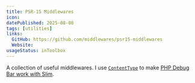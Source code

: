 ```yaml
---
title: PSR-15 Middlewares
icon:
datePublished: 2025-08-08
tags: [utilities]
links:
  GitHub: https://github.com/middlewares/psr15-middlewares
  Website:
usageStatus: inToolbox
---
```


A collection of useful middlewares. I use [`ContentType`](https://github.com/middlewares/negotiation#contenttype) to make [PHP Debug Bar work with Slim](https://github.com/ReunMedia/php-app-definitions/blob/main/src/Definitions/SlimDefinitions.php).
